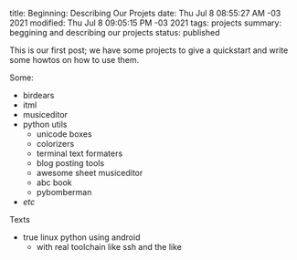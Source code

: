 title: Beginning: Describing Our Projets
date: Thu Jul  8 08:55:27 AM -03 2021
modified: Thu Jul  8 09:05:15 PM -03 2021
tags: projects
summary: beggining and describing our projects
status: published

This is our first post; we have some projects to give a quickstart and write
some howtos on how to use them.

Some:

* birdears
* itml
* musiceditor
* python utils
    * unicode boxes
    * colorizers
    * terminal text formaters
    * blog posting tools
    * awesome sheet musiceditor
    * abc book
    * pybomberman
* *etc*

Texts

* true linux python using android
   * with real toolchain like ssh and the like
